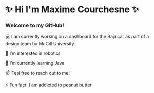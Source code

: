 # ✨ Hi I'm Maxime Courchesne ✨
### Welcome to my GitHub!

💻 I am currently working on a dashboard for the Baja car as part of a design team for McGill University

👀 I’m interested in robotics

🌱 I’m currently learning Java

📫 Feel free to reach out to me!

⚡ Fun fact: I am addicted to peanut butter


